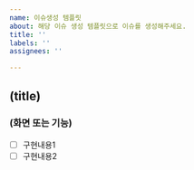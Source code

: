 ```yaml
---
name: 이슈생성 템플릿
about: 해당 이슈 생성 템플릿으로 이슈를 생성해주세요.
title: ''
labels: ''
assignees: ''

---
```


## (title)

### (화면 또는 기능)

- [ ] 구현내용1
- [ ] 구현내용2
